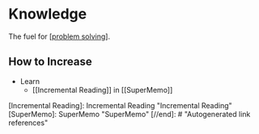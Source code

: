 # Knowledge

The fuel for [[problem solving]].

## How to Increase
- Learn 
  - [[Incremental Reading]] in [[SuperMemo]]
  

[//begin]: # "Autogenerated link references for markdown compatibility"
[problem solving]: problem-solving "Problem Solving"
[Incremental Reading]: Incremental Reading "Incremental Reading"
[SuperMemo]: SuperMemo "SuperMemo"
[//end]: # "Autogenerated link references"
